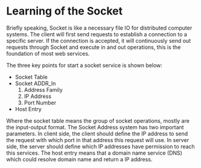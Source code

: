 # Learning of the Socket 
Briefly speaking, Socket is like a necessary file IO for distributed computer systems. The client will first send requests to establish a connection to a specific server. If the connection is accepted, it will continuously send out requests through Socket and execute in and out operations, this is the foundation of most web services.   

The  three key points for start a socket service is shown below:  
  + Socket Table
  + Socket ADDR_In 
      1. Address Family
      2. IP Address
      3. Port Number 
  + Host Entry  
 
 Where the socket table means the group of socket operations, mostly are the input-output format. The Socket Address system has two important parameters.  In client side, the client should define the IP address to send the request with which port in that address this request will use. In server side, the server should define which IP addresses have permission to reach this services. The host entry means that a domain name service (DNS) which could resolve domain name and return a IP address. 

